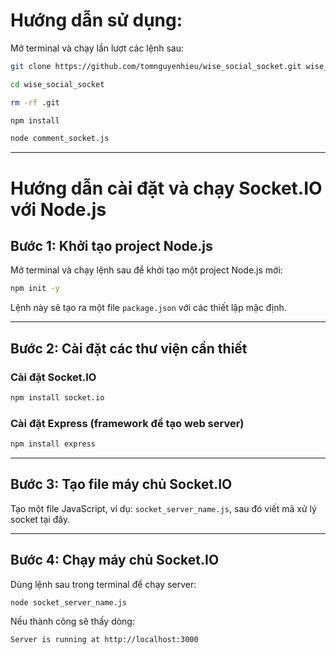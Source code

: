 # Hướng dẫn sử dụng:

Mở terminal và chạy lần lượt các lệnh sau:

```bash
git clone https://github.com/tomnguyenhieu/wise_social_socket.git wise_social_socket

cd wise_social_socket

rm -rf .git

npm install

node comment_socket.js
```

---

# Hướng dẫn cài đặt và chạy Socket.IO với Node.js

## Bước 1: Khởi tạo project Node.js

Mở terminal và chạy lệnh sau để khởi tạo một project Node.js mới:

```bash
npm init -y
```

Lệnh này sẽ tạo ra một file `package.json` với các thiết lập mặc định.

---

## Bước 2: Cài đặt các thư viện cần thiết

### Cài đặt Socket.IO

```bash
npm install socket.io
```

### Cài đặt Express (framework để tạo web server)

```bash
npm install express
```

---

## Bước 3: Tạo file máy chủ Socket.IO

Tạo một file JavaScript, ví dụ: `socket_server_name.js`, sau đó viết mã xử lý socket tại đây.

---

## Bước 4: Chạy máy chủ Socket.IO

Dùng lệnh sau trong terminal để chạy server:

```bash
node socket_server_name.js
```

Nếu thành công sẽ thấy dòng:

```
Server is running at http://localhost:3000
```
